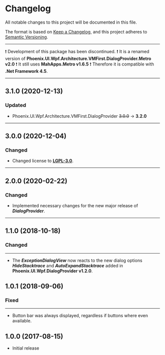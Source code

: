 # Changelog

All notable changes to this project will be documented in this file.

The format is based on [Keep a Changelog](https://keepachangelog.com/en/1.0.0/), and this project adheres to [Semantic Versioning](https://semver.org/spec/v2.0.0.html).
___

:exclamation: Development of this package has been discontinued.
:exclamation: It is a renamed version of **Phoenix.UI.Wpf.Architecture.VMFirst.DialogProvider.Metro v2.0**
:exclamation: It still uses **MahApps.Metro v1.6.5**
:exclamation: Therefore it is compatible with **.Net Framework 4.5**.
___

## 3.1.0 (2020-12-13)

### Updated

- Phoenix.UI.Wpf.Architecture.VMFirst.DialogProvider ~~3.0.0~~ → **3.2.0**
___

## 3.0.0 (2020-12-04)

### Changed

- Changed license to [**LGPL-3.0**](https://www.gnu.org/licenses/lgpl-3.0.html).
___

## 2.0.0 (2020-02-22)

### Changed

- Implemented necessary changes for the new major release of ***DialogProvider***.
___

## 1.1.0 (2018-10-18)

### Changed
___

- The **_ExceptionDialogView_** now reacts to the new dialog options **_HideStacktrace_** and **_AutoExpandStacktrace_** added in **Phoenix.UI.Wpf.DialogProvider v1.2.0**.

## 1.0.1 (2018-09-06)

### Fixed
___

- Button bar was always displayed, regardless if buttons where even available.

## 1.0.0 (2017-08-15)

- Initial release